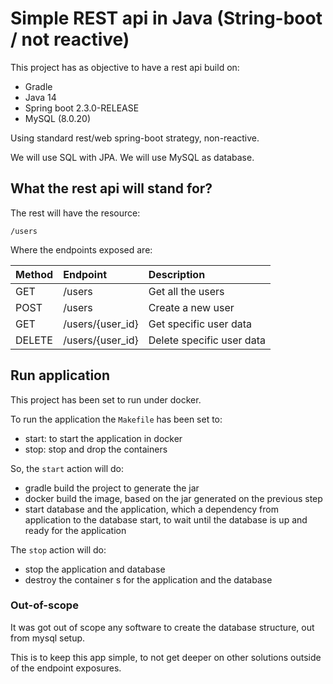# Simple REST api in Java (String-boot / not reactive)

This project has as objective to have a rest api build on:

- Gradle
- Java 14
- Spring boot 2.3.0-RELEASE
- MySQL (8.0.20)

Using standard rest/web spring-boot strategy, non-reactive.
 
We will use SQL with JPA. We will use MySQL as database.

## What the rest api will stand for?

The rest will have the resource:

```
/users
```

Where the endpoints exposed are:

| Method | Endpoint | Description  |
| ---    |:------- |:-----|
|GET| /users | Get all the users |
|POST| /users | Create a new user |
|GET| /users/{user_id} | Get specific user data |
|DELETE| /users/{user_id} | Delete specific user data |

## Run application

This project has been set to run under docker.

To run the application the `Makefile` has been set to:

- start: to start the application in docker
- stop: stop and drop the containers

So, the `start` action will do:

- gradle build the project to generate the jar
- docker build the image, based on the jar generated on the previous step
- start database and the application, which a dependency from application to the database start, to wait until the database is up and ready for the application

The `stop` action will do:

- stop the application and database
- destroy the container s for the application and the database

### Out-of-scope

It was got out of scope any software to create the database structure, out from mysql setup.

This is to keep this app simple, to not get deeper on other solutions outside of the endpoint exposures.